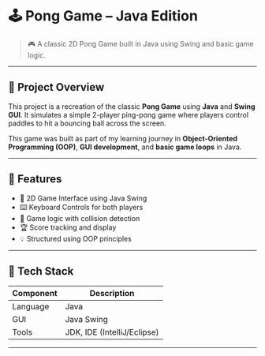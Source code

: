 # 🕹️ Pong Game – Java Edition

> 🎮 A classic 2D Pong Game built in Java using Swing and basic game logic.

---

## 🚀 Project Overview

This project is a recreation of the classic **Pong Game** using **Java** and **Swing GUI**. It simulates a simple 2-player ping-pong game where players control paddles to hit a bouncing ball across the screen.

This game was built as part of my learning journey in **Object-Oriented Programming (OOP)**, **GUI development**, and **basic game loops** in Java.

---

## 🎯 Features

- 🧱 2D Game Interface using Java Swing  
- ⌨️ Keyboard Controls for both players  
- 🧠 Game logic with collision detection  
- 🏆 Score tracking and display  
- 💡 Structured using OOP principles  

---

## 🧰 Tech Stack

| Component | Description               |
|-----------|---------------------------|
| Language  | Java                      |
| GUI       | Java Swing                |
| Tools     | JDK, IDE (IntelliJ/Eclipse) |

---



